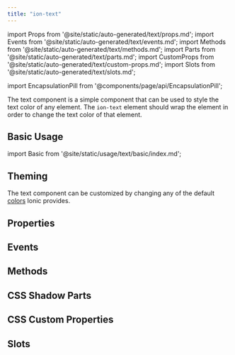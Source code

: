 ```yaml
---
title: "ion-text"
---
```

import Props from '@site/static/auto-generated/text/props.md';
import Events from '@site/static/auto-generated/text/events.md';
import Methods from '@site/static/auto-generated/text/methods.md';
import Parts from '@site/static/auto-generated/text/parts.md';
import CustomProps from '@site/static/auto-generated/text/custom-props.md';
import Slots from '@site/static/auto-generated/text/slots.md';

<head>
  <title>ion-text: Ionic App Component to Style or Change Text Color</title>
  <meta name="description" content="ion-text is a simple app component that can be used to style the text color of any element. Learn how ion-text wraps elements in order to change the text color." />
</head>

import EncapsulationPill from '@components/page/api/EncapsulationPill';

<EncapsulationPill type="shadow" />

The text component is a simple component that can be used to style the text color of any element. The `ion-text` element should wrap the element in order to change the text color of that element.

## Basic Usage

import Basic from '@site/static/usage/text/basic/index.md';

<Basic />


## Theming

The text component can be customized by changing any of the default [colors](../../docs/theming/colors) Ionic provides.

## Properties
<Props />

## Events
<Events />

## Methods
<Methods />

## CSS Shadow Parts
<Parts />

## CSS Custom Properties
<CustomProps />

## Slots
<Slots />
